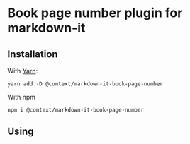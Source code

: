 # Book page number plugin for markdown-it

## Installation

With [Yarn](https://yarnpkg.com/):

```
yarn add -D @comtext/markdown-it-book-page-number
```

With npm

```
npm i @comtext/markdown-it-book-page-number
```

## Using

